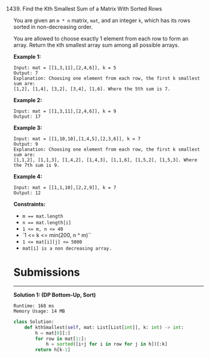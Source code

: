 1439. Find the Kth Smallest Sum of a Matrix With Sorted Rows

You are given an `m * n` matrix, `mat`, and an integer `k`, which has its rows sorted in non-decreasing order.

You are allowed to choose exactly 1 element from each row to form an array. Return the `K`th smallest array sum among all possible arrays.

 

**Example 1:**
```
Input: mat = [[1,3,11],[2,4,6]], k = 5
Output: 7
Explanation: Choosing one element from each row, the first k smallest sum are:
[1,2], [1,4], [3,2], [3,4], [1,6]. Where the 5th sum is 7.  
```

**Example 2:**
```
Input: mat = [[1,3,11],[2,4,6]], k = 9
Output: 17
```

**Example 3:**
```
Input: mat = [[1,10,10],[1,4,5],[2,3,6]], k = 7
Output: 9
Explanation: Choosing one element from each row, the first k smallest sum are:
[1,1,2], [1,1,3], [1,4,2], [1,4,3], [1,1,6], [1,5,2], [1,5,3]. Where the 7th sum is 9.  
```

**Example 4:**
```
Input: mat = [[1,1,10],[2,2,9]], k = 7
Output: 12
```

**Constraints:**

* `m == mat.length`
* `n == mat.length[i]`
* `1 <= m, n <= 40`
* `1 <= k <= min(200, n ^ m)``
* `1 <= mat[i][j] <= 5000`
* `mat[i] is a non decreasing array.`

# Submissions
---
**Solution 1: (DP Bottom-Up, Sort)**
```
Runtime: 168 ms
Memory Usage: 14 MB
```
```python
class Solution:
    def kthSmallest(self, mat: List[List[int]], k: int) -> int:
        h = mat[0][:]
        for row in mat[1:]:
            h = sorted([i+j for i in row for j in h])[:k]
        return h[k-1]
```
